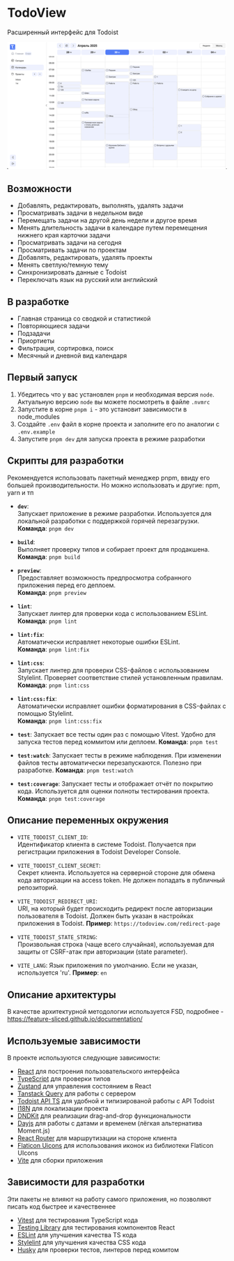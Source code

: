 # TodoView

Расширенный интерфейс для Todoist

![Screenshot](screenshots/calendar.png)

## Возможности

- Добавлять, редактировать, выполнять, удалять задачи
- Просматривать задачи в недельном виде
- Перемещать задачи на другой день недели и другое время
- Менять длительность задачи в календаре путем перемещения нижнего края карточки задачи
- Просматривать задачи на сегодня
- Просматривать задачи по проектам
- Добавлять, редактировать, удалять проекты
- Менять светлую/темную тему
- Синхронизировать данные с Todoist
- Переключать язык на русский или английский

## В разработке

- Главная страница со сводкой и статистикой
- Повторяющиеся задачи
- Подзадачи
- Приортиеты
- Фильтрация, сортировка, поиск
- Месячный и дневной вид календаря

## Первый запуск

1. Убедитесь что у вас установлен `pnpm` и необходимая версия `node`. Актуальную версию `node` вы можете посмотреть в файле `.nvmrc`
2. Запустите в корне `pnpm i` - это установит зависимости в node_modules
3. Создайте `.env` файл в корне проекта и заполните его по аналогии с `.env.example`
4. Запустите `pnpm dev` для запуска проекта в режиме разработки

## Скрипты для разработки

Рекомендуется использовать пакетный менеджер pnpm, ввиду его большей производительности. Но можно использовать и другие: npm, yarn и тп

- **`dev`**:  
  Запускает приложение в режиме разработки. Используется для локальной разработки с поддержкой горячей перезагрузки.  
  **Команда**: `pnpm dev`

- **`build`**:  
  Выполняет проверку типов и собирает проект для продакшена.  
  **Команда**: `pnpm build`

- **`preview`**:  
  Предоставляет возможность предпросмотра собранного приложения перед его деплоем.  
  **Команда**: `pnpm preview`

- **`lint`**:  
  Запускает линтер для проверки кода с использованием ESLint.  
  **Команда**: `pnpm lint`

- **`lint:fix`**:  
  Автоматически исправляет некоторые ошибки ESLint.  
  **Команда**: `pnpm lint:fix`

- **`lint:css`**:  
  Запускает линтер для проверки CSS-файлов с использованием Stylelint. Проверяет соответствие стилей установленным правилам.  
  **Команда**: `pnpm lint:css`

- **`lint:css:fix`**:  
  Автоматически исправляет ошибки форматирования в CSS-файлах с помощью Stylelint.  
  **Команда**: `pnpm lint:css:fix`

- **`test`**:
  Запускает все тесты один раз с помощью Vitest. Удобно для запуска тестов перед коммитом или деплоем.
  **Команда**: `pnpm test`

- **`test:watch`**:
  Запускает тесты в режиме наблюдения. При изменении файлов тесты автоматически перезапускаются. Полезно при разработке.
  **Команда**: `pnpm test:watch`

- **`test:coverage`**:
  Запускает тесты и отображает отчёт по покрытию кода. Используется для оценки полноты тестирования проекта.
  **Команда**: `pnpm test:coverage`

## Описание переменных окружения

- `VITE_TODOIST_CLIENT_ID`:  
  Идентификатор клиента в системе Todoist. Получается при регистрации приложения в Todoist Developer Console.

- `VITE_TODOIST_CLIENT_SECRET`:  
  Секрет клиента. Используется на серверной стороне для обмена кода авторизации на access token. Не должен попадать в публичный репозиторий.

- `VITE_TODOIST_REDIRECT_URI`:  
  URI, на который будет происходить редирект после авторизации пользователя в Todoist. Должен быть указан в настройках приложения в Todoist.
  **Пример**: `https://todoview.com/redirect-page`

- `VITE_TODOIST_STATE_STRING`:  
  Произвольная строка (чаще всего случайная), используемая для защиты от CSRF-атак при авторизации (state parameter).

- `VITE_LANG`:
  Язык приложения по умолчанию. Если не указан, используется 'ru'.
  **Пример**: `en`

## Описание архитектуры

В качестве архитектурной методологии используется FSD, подробнее - https://feature-sliced.github.io/documentation/

## Используемые зависимости

В проекте используются следующие зависимости:

- [React](https://react.dev/) для построения пользовательского интерфейса
- [TypeScript](https://www.typescriptlang.org/) для проверки типов
- [Zustand](https://zustand.docs.pmnd.rs/) для управления состоянием в React
- [Tanstack Query](https://tanstack.com/query) для работы с сервером
- [Todoist API TS](https://doist.github.io/todoist-api-typescript/) для удобной и типизированой работы с API Todoist
- [I18N](https://www.i18next.com/) для локализации проекта
- [DNDKit](https://dndkit.com/) для реализации drag-and-drop функциональности
- [Dayjs](https://day.js.org/) для работы с датами и временем (лёгкая альтернатива Moment.js)
- [React Router](https://reactrouter.com/) для маршрутизации на стороне клиента
- [Flaticon Uicons](https://www.npmjs.com/package/@flaticon/flaticon-uicons) для использования иконок из библиотеки Flaticon UIcons
- [Vite](https://vite.dev/) для сборки приложения

## Зависимости для разработки

Эти пакеты не влияют на работу самого приложения, но позволяют писать код быстрее и качественнее

- [Vitest](https://vitest.dev/) для тестирования TypeScript кода
- [Testing Library](https://testing-library.com/) для тестирования компонентов React
- [ESLint](https://eslint.org/) для улучшения качества TS кода
- [Stylelint](https://stylelint.io/) для улучшения качества CSS кода
- [Husky](https://typicode.github.io/husky/) для проверки тестов, линтеров перед комитом
